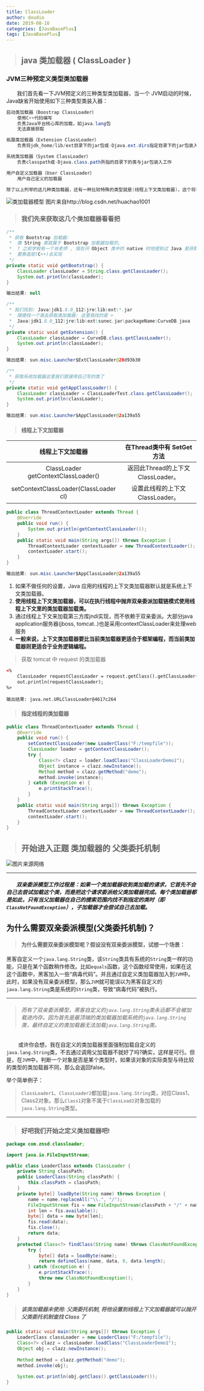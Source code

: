 ```yaml
---
title: ClassLoader
author: doudio
date: 2019-08-16
categories: [JavaBasePlus]
tags: [JavaBasePlus]
---
```


> ## java 类加载器 ( ClassLoader )



### JVM三种预定义类型类加载器

　　我们首先看一下JVM预定义的三种类型类加载器，当一个 JVM启动的时候，Java缺省开始使用如下三种类型类装入器：

```java
启动类加载器（Boostrap ClassLoader） 
	使用C++代码编写
	负责Java平台核心库的加载，如java.lang包
	无法直接获取

拓展类加载器（Extension ClassLoader） 
	负责将jdk_home/lib/ext目录下的jar包或-Djava.ext.dirs指定目录下的jar包装入工作库

系统类加载器（System ClassLoader） 
	负责classpath或-Djava.class.path所指的目录下的类与jar包装入工作

用户自定义加载器（User ClassLoader） 
	用户自己定义的加载器

除了以上列举的这几种类加载器，还有一种比较特殊的类型就是(线程上下文类加载器)，这个将在后面单独介绍。
```

![类加载器模型 图片来自http://blog.csdn.net/huachao1001](https://raw.githubusercontent.com/doudio/note/master/JavaBasePlus/img/classLoader.png)

> ### 我们先来获取这几个类加载器看看把

```java
/**
 * 获取 Bootstrap 加载器: 
 * 	像 String 类就属于 Bootstrap 加载器加载的,
 * 	? 之前学校有一个肖老师 , 我在问 Object 类中的 native 时他提到过 Java 是获取不了内存地址值的
 * 	要靠底层(C++)去实现
 */
private static void getBootstrap() {
	ClassLoader classLoader = String.class.getClassLoader();
	System.out.println(classLoader);		
}
```

``` java
输出结果: null
```

~~~ java
/**
 * 我们找到: Java\jdk1.8.0_112\jre\lib\ext\*.jar
 * 	随便找一个类去获取类加载器: 这里我找的是 >
 *	Java\jdk1.8.0_112\jre\lib\ext\sunec.jar\packageName\CurveDB.java
 */
private static void getExtension() {
	ClassLoader classLoader = CurveDB.class.getClassLoader();
	System.out.println(classLoader);
}
~~~

``` java
输出结果: sun.misc.Launcher$ExtClassLoader@28d93b30
```
``` java
/**
 * 获取系统加载器这里我们直接用自己写的类了
 */
private static void getAppClassLoader() {
	ClassLoader classLoader = ClassLoaderTest.class.getClassLoader();
	System.out.println(classLoader);		
}
```

``` java
输出结果: sun.misc.Launcher$AppClassLoader@2a139a55
```

> #### 线程上下文加载器

| 线程上下文加载器 | 在Thread类中有 SetGet 方法 |
| :-------------------------------------: | :-------------------------------: |
| ClassLoader getContextClassLoader() | 返回此Thread的上下文ClassLoader。 |
| setContextClassLoader(ClassLoader cl) | 设置此线程的上下文ClassLoader。   |

``` java
public class ThreadContextLoader extends Thread {
    @Override
	public void run() {
		System.out.println(getContextClassLoader());
	}
	public static void main(String args[]) throws Exception {
		ThreadContextLoader contextLoader = new ThreadContextLoader();
		contextLoader.start();
	}
}
```

``` java
输出结果: sun.misc.Launcher$AppClassLoader@2a139a55
```

1. 如果不做任何的设置，Java 应用的线程的上下文类加载器默认就是系统上下文类加载器。 
2. **使用线程上下文类加载器，可以在执行线程中抛弃双亲委派加载链模式使用线程上下文里的类加载器加载类。** 
3. 通过线程上下文来加载第三方库jndi实现，而不依赖于双亲委派。大部分java application服务器(jboss, tomcat..)也是采用contextClassLoader来处理web服务 
4. **一般来说，上下文类加载器要比当前类加载器更适合于框架编程，而当前类加载器则更适合于业务逻辑编程。** 

> 获取 tomcat 中 request 的类加载器

```html
<%
    ClassLoader requestClassLoader = request.getClass().getClassLoader();
	out.println(requestClassLoader);
%>
```

```
输出结果: java.net.URLClassLoader@4617c264
```

> #### 指定线程的类加载器

``` java
public class ThreadContextLoader extends Thread {
	@Override
	public void run() {
		setContextClassLoader(new LoaderClass("F:/tempfile"));
		ClassLoader loader = getContextClassLoader();
		try {
			Class<?> clazz = loader.loadClass("ClassLoaderDemo1");
			Object instance = clazz.newInstance();
			Method method = clazz.getMethod("demo");
			method.invoke(instance);
		} catch (Exception e) {
			e.printStackTrace();
		}
	}
	public static void main(String args[]) throws Exception {
		ThreadContextLoader contextLoader = new ThreadContextLoader();
		contextLoader.start();
	}
}
```

> ## 开始进入正题 类加载器的 父类委托机制

![图片来源网络](https://raw.githubusercontent.com/doudio/note/master/JavaBasePlus/img/webClassLorder.png)

---

##### &nbsp;&nbsp;&nbsp;&nbsp;&nbsp;&nbsp;&nbsp;&nbsp;双亲委派模型工作过程是：如果一个类加载器收到类加载的请求，它首先不会自己去尝试加载这个类，而是把这个请求委派给父类加载器完成。每个类加载器都是如此，只有当父加载器在自己的搜索范围内找不到指定的类时（即`ClassNotFoundException`），子加载器才会尝试自己去加载。

## 为什么需要双亲委派模型(父类委托机制)？


> #### 为什么需要双亲委派模型呢？假设没有双亲委派模型，试想一个场景：
黑客自定义一个`java.lang.String`类，该`String`类具有系统的`String`类一样的功能，只是在某个函数稍作修改。比如`equals`函数，这个函数经常使用，如果在这这个函数中，黑客加入一些“病毒代码”。并且通过自定义类加载器加入到`JVM`中。此时，如果没有双亲委派模型，那么`JVM`就可能误以为黑客自定义的`java.lang.String`类是系统的`String`类，导致“病毒代码”被执行。

---

> ###### 而有了双亲委派模型，黑客自定义的`java.lang.String`类永远都不会被加载进内存。因为首先是最顶端的类加载器加载系统的`java.lang.String`类，最终自定义的类加载器无法加载`java.lang.String`类。



&nbsp;&nbsp;&nbsp;&nbsp;&nbsp;&nbsp;&nbsp;&nbsp;或许你会想，我在自定义的类加载器里面强制加载自定义的`java.lang.String`类，不去通过调用父加载器不就好了吗?确实，这样是可行。但是，在`JVM`中，判断一个对象是否是某个类型时，如果该对象的实际类型与待比较的类型的类加载器不同，那么会返回false。



举个简单例子：

> `ClassLoader1`、`ClassLoader2`都加载`java.lang.String`类，对应Class1、Class2对象。那么`Class1`对象不属于`ClassLoad2`对象加载的`java.lang.String`类型。

---

> ### 好吧我们开始之定义类加载器吧!

``` java
package com.znsd.classloader;

import java.io.FileInputStream;

public class LoaderClass extends ClassLoader {
	private String classPath;
	public LoaderClass(String classPath) {
		this.classPath = classPath;
	}
	private byte[] loadByte(String name) throws Exception {
		name = name.replaceAll("\\.", "/");
		FileInputStream fis = new FileInputStream(classPath + "/" + name + ".class");
		int len = fis.available();
		byte[] data = new byte[len];
		fis.read(data);
		fis.close();
		return data;
	}
	protected Class<?> findClass(String name) throws ClassNotFoundException {
		try {
			byte[] data = loadByte(name);
			return defineClass(name, data, 0, data.length);
		} catch (Exception e) {
			e.printStackTrace();
			throw new ClassNotFoundException();
		}
	}
}
```

> ##### 该类加载器未使用: 父类委托机制, 将他设置到线程上下文加载器就可以抛开父类委托机制查找 Class 了

```java
public static void main(String args[]) throws Exception {
	LoaderClass classLoader = new LoaderClass("F:/tempfile");
	Class<?> clazz = classLoader.loadClass("ClassLoaderDemo1");
	Object obj = clazz.newInstance();
		
	Method method = clazz.getMethod("demo");
	method.invoke(obj);
		
	System.out.println(obj.getClass().getClassLoader());
}
```








